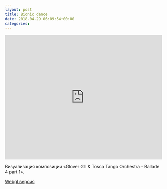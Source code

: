 ```yaml
---
layout: post
title: Bionic dance
date: 2018-04-29 06:09:54+00:00
categories: 
---
```

<p>
<div class="video-responsive">
<iframe width="100%" height="400" src="https://player.vimeo.com/video/100656279" frameborder="0" webkitallowfullscreen="webkitallowfullscreen" mozallowfullscreen="mozallowfullscreen" allowfullscreen="allowfullscreen"></iframe>
</div></p>
<p>Визуализация композиции &laquo;Glover Gill &amp; Tosca Tango Orchestra - Ballade 4 part 1&raquo;.</p>
<p><a href="http://www.arthew0.ru/cc/js/017/">Webgl версия</a></p>